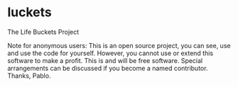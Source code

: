 # luckets
The Life Buckets Project

Note for anonymous users: 
This is an open source project, you can see, use and use the code for yourself.
However, you cannot use or extend this software to make a profit. This is and will be free software.
Special arrangements can be discussed if you become a named contributor.
Thanks, Pablo.
